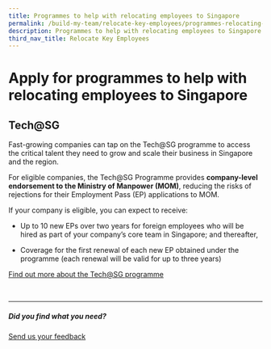 ```yaml
---
title: Programmes to help with relocating employees to Singapore
permalink: /build-my-team/relocate-key-employees/programmes-relocating-employees/
description: Programmes to help with relocating employees to Singapore
third_nav_title: Relocate Key Employees
---
```

# **Apply for programmes to help with relocating employees to Singapore**
## Tech@SG

 

Fast-growing companies can tap on the Tech@SG programme  to access the critical talent they need to grow and scale their business in Singapore and the region.

For eligible companies, the Tech@SG Programme provides **company-level endorsement to the Ministry of Manpower (MOM)**, reducing the risks of rejections for their Employment Pass (EP) applications to MOM.

If your company is eligible, you can expect to receive:

* Up to 10 new EPs over two years for foreign employees who will be hired as part of your company’s core team in Singapore; and thereafter,

* Coverage for the first renewal of each new EP obtained under the programme (each renewal will be valid for up to three years)

[Find out more about the Tech@SG programme](https://www.edb.gov.sg/en/how-we-help/incentives-and-schemes/tech-sg.html)

<br>

<hr>

##### Did you find what you need?
[Send us your feedback](https://form.gov.sg/642693623cb98f001239be0d)